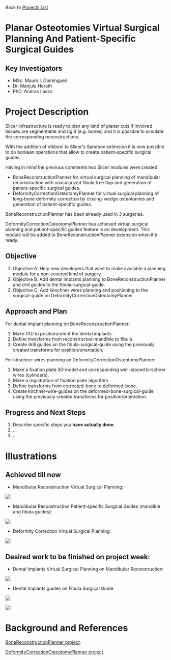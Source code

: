 Back to [Projects List](../../README.md#ProjectsList)

# Planar Osteotomies Virtual Surgical Planning And Patient-Specific Surgical Guides

## Key Investigators

- MSc. Mauro I. Dominguez
- Dr. Manjula Herath
- PhD. Andras Lasso

# Project Description

Slicer infrastructure is ready to plan any kind of planar cuts if involved tissues are segmentable and rigid (e.g. bones) and it is possible to simulate the corresponding reconstructions.

With the addition of vtkbool to Slicer's Sandbox extension it is now possible to do boolean operations that allow to create patient-specific surgical guides.

Having in mind the previous comments two Slicer modules were created:
- BoneReconstructionPlanner for virtual surgical planning of mandibular reconstruction with vascularized fibula free flap and generation of patient-specific surgical guides.
- DeformityCorrectionOsteotomyPlanner for virtual surgical planning of long-bone deformity correction by closing-wedge osteotomies and generation of patient-specific guides.

BoneReconstructionPlanner has been already used in 3 surgeries.

DeformityCorrectionOsteotomyPlanner has achieved virtual surgical planning and patient-specific guides feature is on development. This module will be added to BoneReconstructionPlanner extension when it's ready. 

## Objective

<!-- Describe here WHAT you would like to achieve (what you will have as end result). -->

1. Objective A. Help new developers that want to make available a planning module for a non-covered kind of surgery.
1. Objective B. Add dental implants planning to BoneReconstructionPlanner and drill guides to the fibula-surgical-guide.
1. Objective C. Add kirschner wires planning and positioning to the surgical-guide on DeformityCorrectionOsteotomyPlanner

## Approach and Plan

<!-- Describe here HOW you would like to achieve the objectives stated above. -->

For dental implant planning on BoneReconstructionPlanner:
1. Make GUI to position/orient the dental implants.
1. Define transforms from reconstructed-mandible to fibula 
1. Create drill guides on the fibula-surgical-guide using the previously created transforms for position/orientation.

For kirschner wires planning on DeformityCorrectionOsteotomyPlanner:
1. Make a fixation plate 3D model and corresponding well-placed kirschner wires (cylinders).
1. Make a registration of fixation plate algorithm
1. Define transforms from corrected-bone to deformed-bone.
1. Create kirchner-wire-guides on the deformed-bone-surgical-guide using the previously created transforms for position/orientation.

## Progress and Next Steps

<!-- Update this section as you make progress, describing of what you have ACTUALLY DONE. If there are specific steps that you could not complete then you can describe them here, too. -->

1. Describe specific steps you **have actually done**.
1. ...
1. ...

# Illustrations

<!-- Add pictures and links to videos that demonstrate what has been accomplished.
![Description of picture](Example2.jpg)
![Some more images](Example2.jpg)
-->

## Achieved till now

- Mandibular Reconstruction Virtual Surgical Planning:

![](screenshotPlanningMandibularReconstruction.png)

- Mandibular Reconstruction Patient-specific Surgical Guides (mandible and fibula guides):

![](screenshotPatientSpecificSurgicalGuidesMandibularReconstruction.png)

- Deformity Correction Virtual Surgical Planning:

![](screenshotPlanningDeformityCorrection.png)

## Desired work to be finished on project week:

- Dental Implants Virtual Surgical Planning on Mandibular Reconstruction:

![](dentalImplantsPlanningOnMandibularReconstruction.png)

- Dental Implants guides on Fibula Surgical Guide

![](fibulaSurgicalGuideWithDrillGuides0.png)

![](fibulaSurgicalGuideWithDrillGuides1.png)

# Background and References

<!-- If you developed any software, include link to the source code repository. If possible, also add links to sample data, and to any relevant publications. -->

[BoneReconstructionPlanner project](https://github.com/SlicerIGT/SlicerBoneReconstructionPlanner).

[DeformityCorrectionOsteotomyPlanner project](https://github.com/mauigna06/SlicerDeformityCorrectionOsteotomyPlanner).

